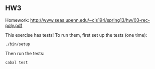 ## HW3

Homework: http://www.seas.upenn.edu/~cis194/spring13/hw/03-rec-poly.pdf

This exercise has tests! To run them, first set up the tests (one time):

    ./bin/setup

Then run the tests:

    cabal test
